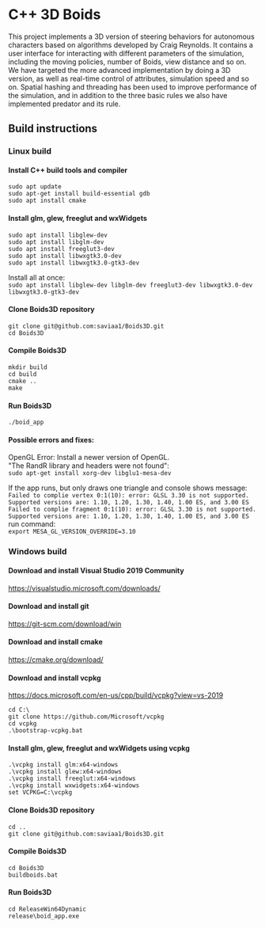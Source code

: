 # C++ 3D Boids

This project implements a 3D version of steering behaviors for autonomous characters based on algorithms developed by Craig Reynolds. It contains a user interface for interacting with different parameters of the simulation, including the moving policies, number of Boids, view distance and so on. We have targeted the more advanced implementation by doing a 3D version, as well as real-time control of attributes, simulation speed and so on. Spatial hashing and threading has been used to improve performance of the simulation, and in addition to the three basic rules we also have implemented predator and its rule.

## Build instructions

### Linux build

#### Install C++ build tools and compiler
`sudo apt update`   
`sudo apt-get install build-essential gdb`   
`sudo apt install cmake`

#### Install glm, glew, freeglut and wxWidgets
   
`sudo apt install libglew-dev`  
`sudo apt install libglm-dev`  
`sudo apt install freeglut3-dev`   
`sudo apt install libwxgtk3.0-dev`   
`sudo apt install libwxgtk3.0-gtk3-dev`

Install all at once:   
`sudo apt install libglew-dev libglm-dev freeglut3-dev libwxgtk3.0-dev libwxgtk3.0-gtk3-dev`  
#### Clone Boids3D repository
`git clone git@github.com:saviaa1/Boids3D.git`  
`cd Boids3D`

#### Compile Boids3D
`mkdir build`  
`cd build`  
`cmake ..`  
`make`

#### Run Boids3D
`./boid_app`

#### Possible errors and fixes:
OpenGL Error: Install a newer version of OpenGL.  
"The RandR library and headers were not found":  
`sudo apt-get install xorg-dev libglu1-mesa-dev`  


If the app runs, but only draws one triangle and console shows message:  
`Failed to complie vertex
0:1(10): error: GLSL 3.30 is not supported. Supported versions are: 1.10, 1.20, 1.30, 1.40, 1.00 ES, and 3.00 ES`  
`Failed to complie fragment
0:1(10): error: GLSL 3.30 is not supported. Supported versions are: 1.10, 1.20, 1.30, 1.40, 1.00 ES, and 3.00 ES`  
run command:  
`export MESA_GL_VERSION_OVERRIDE=3.10`

### Windows build
#### Download and install Visual Studio 2019 Community
https://visualstudio.microsoft.com/downloads/

#### Download and install git
https://git-scm.com/download/win

#### Download and install cmake
https://cmake.org/download/

#### Download and install vcpkg
https://docs.microsoft.com/en-us/cpp/build/vcpkg?view=vs-2019

`cd C:\`  
`git clone https://github.com/Microsoft/vcpkg`  
`cd vcpkg`  
`.\bootstrap-vcpkg.bat`

#### Install glm, glew, freeglut and wxWidgets using vcpkg
`.\vcpkg install glm:x64-windows`  
`.\vcpkg install glew:x64-windows`  
`.\vcpkg install freeglut:x64-windows`  
`.\vcpkg install wxwidgets:x64-windows`  
`set VCPKG=C:\vcpkg`

#### Clone Boids3D repository
`cd ..`  
`git clone git@github.com:saviaa1/Boids3D.git`

#### Compile Boids3D
`cd Boids3D`  
`buildboids.bat`

#### Run Boids3D
`cd ReleaseWin64Dynamic`  
`release\boid_app.exe`